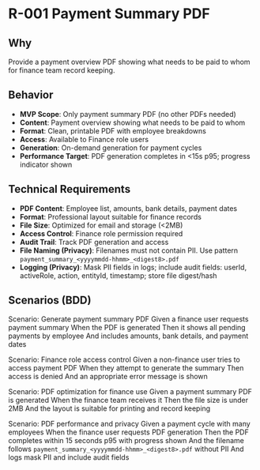 # R-001 Payment Summary PDF

## Why
Provide a payment overview PDF showing what needs to be paid to whom for finance team record keeping.

## Behavior
- **MVP Scope**: Only payment summary PDF (no other PDFs needed)
- **Content**: Payment overview showing what needs to be paid to whom
- **Format**: Clean, printable PDF with employee breakdowns
- **Access**: Available to Finance role users
- **Generation**: On-demand generation for payment cycles
- **Performance Target**: PDF generation completes in <15s p95; progress indicator shown

## Technical Requirements
- **PDF Content**: Employee list, amounts, bank details, payment dates
- **Format**: Professional layout suitable for finance records
- **File Size**: Optimized for email and storage (<2MB)
- **Access Control**: Finance role permission required
- **Audit Trail**: Track PDF generation and access
- **File Naming (Privacy)**: Filenames must not contain PII. Use pattern `payment_summary_<yyyymmdd-hhmm>_<digest8>.pdf`
- **Logging (Privacy)**: Mask PII fields in logs; include audit fields: userId, activeRole, action, entityId, timestamp; store file digest/hash

## Scenarios (BDD)
Scenario: Generate payment summary PDF
Given a finance user requests payment summary
When the PDF is generated
Then it shows all pending payments by employee
And includes amounts, bank details, and payment dates

Scenario: Finance role access control
Given a non-finance user tries to access payment PDF
When they attempt to generate the summary
Then access is denied
And an appropriate error message is shown

Scenario: PDF optimization for finance use
Given a payment summary PDF is generated
When the finance team receives it
Then the file size is under 2MB
And the layout is suitable for printing and record keeping

Scenario: PDF performance and privacy
Given a payment cycle with many employees
When the finance user requests PDF generation
Then the PDF completes within 15 seconds p95 with progress shown
And the filename follows `payment_summary_<yyyymmdd-hhmm>_<digest8>.pdf` without PII
And logs mask PII and include audit fields
